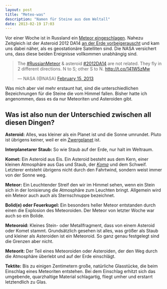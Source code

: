 ```yaml
---
layout: post
title: "Meteo-was"
description: "Namen für Steine aus dem Weltall"
date: 2013-02-19 17:03
---
```


Vor einer Woche ist in Russland ein [Meteor eingeschlagen](http://www.bbc.co.uk/news/world-europe-21468116). Nahezu Zeitgleich ist der Asteroid 2012 DA14 [an der Erde vorbeigerauscht](http://www.bbc.co.uk/news/science-environment-21442863) und kam uns dabei näher, als es geostationäre Satelliten sind. Die NASA versichert uns, dass diese beiden Ereignisse vollkommen unabhängig sind.

<blockquote class="twitter-tweet" data-lang="en"><p lang="en" dir="ltr">The <a href="https://twitter.com/hashtag/RussianMeteor?src=hash">#RussianMeteor</a> &amp; asteroid <a href="https://twitter.com/hashtag/2012DA14?src=hash">#2012DA14</a> are not related. They fly in 2 different directions. N to S; other S to N. <a href="http://t.co/141W5zMw">http://t.co/141W5zMw</a></p>&mdash; NASA (@NASA) <a href="https://twitter.com/NASA/status/302468860630675458">February 15, 2013</a></blockquote>
<script async src="//platform.twitter.com/widgets.js" charset="utf-8"></script>

Was mich aber viel mehr erstaunt hat, sind die unterschiedlichen Bezeichnungen für die Steine die vom Himmel fallen. Bisher hatte ich angenommen, dass es da nur Meteoriten und Asteroiden gibt.

## Was ist also nun der Unterschied zwischen all diesen Dingen?

**Asteroid:** Alles, was kleiner als ein Planet ist und die Sonne umrundet. Pluto ist übrigens keiner, weil er ein [Zwergplanet](https://de.wikipedia.org/wiki/Zwergplanet) ist.

**Interplanetarer Staub:** So wie Staub auf der Erde, nur halt im Weltraum.

**Komet:** Ein Asteroid aus Eis. Ein Asteroid besteht aus dem Kern, einer kleinen Atmosphäre aus Gas und Staub, der [*Koma*](https://de.wikipedia.org/wiki/Komet#Koma) und dem Schweif. Letzterer entsteht übrigens nicht durch den Fahrtwind, sondern weist immer von der Sonne weg.

**Meteor:** Ein Leuchtender Streif den wir im Himmel sehen, wenn ein Stein sich in der Ionisierung die Atmosphäre zum Leuchten bringt. Allgemein wird ein Meteor auch auch als Sternschnuppe bezeichnet.

**Bolid(e) oder Feuerkugel:** Ein besonders heller Meteor entstanden durch einen die Explosion des Meteoroiden. Der Meteor von letzter Woche war auch so ein Bolide.

**Meteoroid:** Kleines Stein- oder Metallfragment, dass von einem Asteroid oder Komet stammt. Grundsätzlich gesehen ist alles, was größer als Staub und kleiner als Asteroiden ist ein Meteoroid. So ganz genau festgelegt sind die Grenzen aber nicht.

**Meteorit:** Der Teil eines Meteoroiden oder Asteroiden, der den Weg durch die Atmosphäre überlebt und auf der Erde einschlägt.

**Tektite:** Bis zu einigen Zentimetern große, natürliche Glasstücke, die beim Einschlag eines Meteoriten entstehen. Bei dem Einschlag erhitzt sich das umgebende, quarzhaltige Material schlagartig, fliegt umher und erstarrt letztendlich zu Glas.


